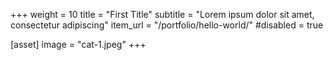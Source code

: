 +++
weight = 10
title = "First Title"
subtitle = "Lorem ipsum dolor sit amet, consectetur adipiscing"
item_url = "/portfolio/hello-world/"
#disabled = true

[asset]
  image = "cat-1.jpeg"
+++
